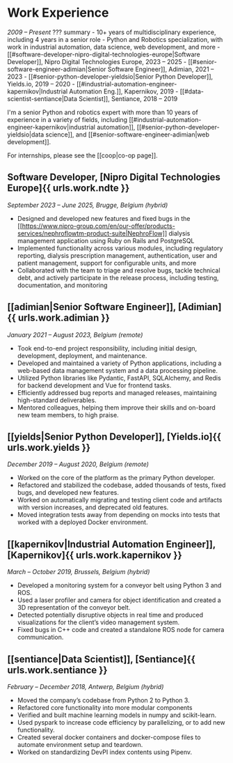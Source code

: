 # Work Experience

_2009 &ndash; Present_
??? summary
    - 10+ years of multidisciplinary experience, including 4 years in a senior role
    - Python and Robotics specialization, with work in industrial automation, data science, web development, and more
    - [[#software-developer-nipro-digital-technologies-europe|Software Developer]], Nipro Digital Technologies Europe, 2023 &ndash; 2025
    - [[#senior-software-engineer-adimian|Senior Software Engineer]], Adimian, 2021 &ndash; 2023
    - [[#senior-python-developer-yieldsio|Senior Python Developer]], Yields.io, 2019 &ndash; 2020
    - [[#industrial-automation-engineer-kapernikov|Industrial Automation Eng.]], Kapernikov, 2019
    - [[#data-scientist-sentiance|Data Scientist]], Sentiance, 2018 &ndash; 2019

I'm a senior Python and robotics expert with more than 10 years of experience in a variety of fields, including
[[#industrial-automation-engineer-kapernikov|industrial automation]],
[[#senior-python-developer-yieldsio|data science]],
and [[#senior-software-engineer-adimian|web development]].

For internships, please see the [[coop|co-op page]].

## Software Developer, [Nipro Digital Technologies Europe]{{ urls.work.ndte }}

_September 2023 &ndash; June 2025, Brugge, Belgium (hybrid)_

- Designed and developed new features and fixed bugs in the [[https://www.nipro-group.com/en/our-offer/products-services/nephroflowtm-product-suite|NephroFlow]] dialysis management application using Ruby on Rails and PostgreSQL
- Implemented functionality across various modules, including regulatory reporting, dialysis prescription management, authentication, user and patient management, support for configurable units, and more
- Collaborated with the team to triage and resolve bugs, tackle technical debt, and actively participate in the release process, including testing, documentation, and monitoring

## [[adimian|Senior Software Engineer]], [Adimian]{{ urls.work.adimian }}

_January 2021 &ndash; August 2023, Belgium (remote)_

- Took end-to-end project responsibility, including initial design, development, deployment, and maintenance.
- Developed and maintained a variety of Python applications, including a web-based data management system and a data processing pipeline.
- Utilized Python libraries like Pydantic, FastAPI, SQLAlchemy, and Redis for backend development and Vue for frontend tasks.
- Efficiently addressed bug reports and managed releases, maintaining high-standard deliverables.
- Mentored colleagues, helping them improve their skills and on-board new team members, to high praise.

## [[yields|Senior Python Developer]], [Yields.io]{{ urls.work.yields }}

_December 2019 &ndash; August 2020, Belgium (remote)_

- Worked on the core of the platform as the primary Python developer.
- Refactored and stabilized the codebase, added thousands of tests, fixed bugs, and developed new features.
- Worked on automatically migrating and testing client code and artifacts with version increases, and deprecated old features.
- Moved integration tests away from depending on mocks into tests that worked with a deployed Docker environment.

## [[kapernikov|Industrial Automation Engineer]], [Kapernikov]{{ urls.work.kapernikov }}

_March &ndash; October 2019, Brussels, Belgium (hybrid)_

- Developed a monitoring system for a conveyor belt using Python 3 and ROS.
- Used a laser profiler and camera for object identification and created a 3D representation of the conveyor belt.
- Detected potentially disruptive objects in real time and produced visualizations for the client’s video management system.
- Fixed bugs in C++ code and created a standalone ROS node for camera communication.

## [[sentiance|Data Scientist]], [Sentiance]{{ urls.work.sentiance }}

_February &ndash; December 2018, Antwerp, Belgium (hybrid)_

- Moved the company’s codebase from Python 2 to Python 3.
- Refactored core functionality into more modular components
- Verified and built machine learning models in numpy and scikit-learn.
- Used pyspark to increase code efficiency by parallelizing, or to add new functionality.
- Created several docker containers and docker-compose files to automate environment setup and teardown.
- Worked on standardizing DevPI index contents using Pipenv.
